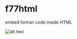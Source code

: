 # f77html

embed fortran code inside HTML

![alt text](https://github.com/yioryhos/f77html/blob/F77HTML/logo.png)

